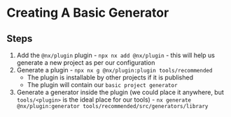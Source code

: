 # Creating A Basic Generator

## Steps 
1. Add the `@nx/plugin` plugin - `npx nx add @nx/plugin` - this will help us generate a new project as per our configuration
1. Generate a plugin - `npx nx g @nx/plugin:plugin tools/recommended`
    - The plugin is installable by other projects if it is published
    - The plugin will contain our `basic project generator`
1. Generate a generator inside the plugin (we could place it anywhere, but `tools/<plugin>` is the ideal place for our tools) - `nx generate @nx/plugin:generator tools/recommended/src/generators/library
`